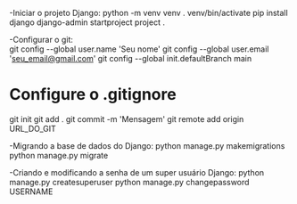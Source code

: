 -Iniciar o projeto Django:
python -m venv venv
. venv/bin/activate
pip install django
django-admin startproject project .

-Configurar o git:  
git config --global user.name 'Seu nome'
git config --global user.email 'seu_email@gmail.com'
git config --global init.defaultBranch main
# Configure o .gitignore
git init
git add .
git commit -m 'Mensagem'
git remote add origin URL_DO_GIT

-Migrando a base de dados do Django:
python manage.py makemigrations
python manage.py migrate

-Criando e modificando a senha de um super usuário Django:
python manage.py createsuperuser
python manage.py changepassword USERNAME